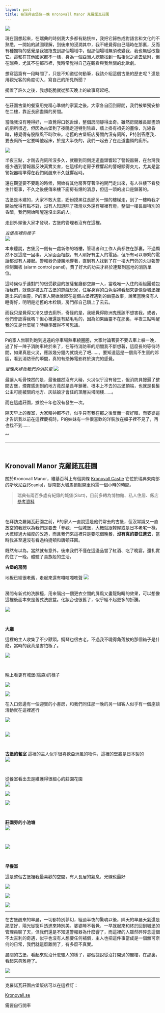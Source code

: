 ```yaml
---
layout: post
title: 在瑞典古堡住一晚 Kronovall Manor 克羅諾瓦莊園
---
```


![](/assets/img/Kronovall_Manor/IMG_5785.JPG)

現在回想起來，在瑞典的時刻我大多都有點恍神，我把它歸咎成對語言和文化的不熟悉，一開始的試圖理解，到後來的浸潤其中，我不總覺得自己隨時在那裏，反而有種獨特的感覺是我被拖曳到那個場域中，但那個場域無須改變我，我也無從改變它。這和在其他國家都不一樣，身為一個亞洲人總能找到一點相似之處去依附，但在瑞典，尤其不在都市裡，我時常覺得自己在觀看與我無關的北歐劇。

想寫這篇有一段時間了，只是不知道從何動筆，我該介紹這個古堡的歷史呢？還是用觀光客的角度切入，寫自己的所見所聞？

擱置了許久之後，我想乾脆就從那天晚上的故事寫起吧。

---
在莊園古堡的餐室用完精心準備的家宴之後，大家各自回到房間，我們被單獨安排在二樓，靠近長廊盡頭的房間。

當晚我沒有睡得好，一直覺得口乾舌燥，整個房間靜得出奇。雖然房間離長廊盡頭的廁所很近，但因為古堡到了夜晚走道特別陰森，牆上掛有祖先的畫像，光線昏暗，總覺得有股陰風不時吹來。老舊的古堡飯店房間內沒有廁所，P特別答應我，要去廁所一定要叫他起床，於是大半夜的，我們一起去了在走道盡頭的廁所。

![](/assets/img/Kronovall_Manor/IMG_hallway.png)


半夜三點，才剛去完廁所沒多久，就聽到同側走道盡頭響起了警報器聲，在台灣我極少遇到警報器反映真實災害，在這樣的老房子裡響起的警報顯得突兀，尤其是當警報器精準得在我們剛醒來不久就響起時。

還在觀望要不要跑的時候，開始有其他房客穿著浴袍開門走出來，有人往樓下看發生什麼事，不久之後便傳來樓下廚房有煙的消息，但這一頭的出口是鎖著的。

古堡是木建的，大家不敢大意，紛紛摸黑往長廊另一頭的樓梯走，到了一樓時我才開始覺得有點不對，沒有人知道除了夜燈以外還有哪裡有燈，整個一樓長廊特別的昏暗，我們開始叫醒還沒出來的人。

走到外頭後大家才發現，古堡的管理者沒有在這裡。

*古堡夜裡的樣子*
<br/>
![](/assets/img/Kronovall_Manor/IMG_5910.png)


本來聽說，古堡另一側有一處新修的塔樓，管理者和工作人員都住在那裏，不過顯然不是這麼一回事。大家面面相覷，有人剛好有主人的電話，但所有可以聯繫的電話都沒有人接起。警報器仍淒厲地響著，直到有人找到了在一樓大門旁的火災報警控制面板 (alarm control panel)，費了好大的功夫才終於連繫到當地的消防單位。

這時候似乎連對門的很受歡迎的披薩餐廳都空無一人，當晚唯一入住的兩組團體包括我們，就像是被丟在古堡的遊戲玩家，住客身穿的白色浴袍看起來更像從城堡裡跑出來的幽靈。P的家人開始說起在這個古堡裡遇到的幽靈故事，說著當晚沒有人睡得好，明明是老舊的木栓鎖，房門卻自己鎖上了云云。


而我只是覺得又冷又想去廁所，奇怪的是，我總覺得歐洲鬼應該不想害我，或者，他們會認得我嗎？但心裡還是有點毛毛的，因為如果幽靈不在那裏，半夜三點叫醒我的又是什麼呢？時機準確得不可思議。

---

P的家人無聊到跑到遠遠的停車場熱車繞圈圈，大家討論著要不要去車上躲一晚，過了好一陣子消防車終於來了，在等待消防車的期間我不斷想著，這麼長的等待時間，如果真是火災，應該幾分鐘內就燒光了吧……。要知道這是一個鳥不生蛋的郊區，看到消防車的瞬間，真的有恐怖電影終於演完的感覺。


*當晚來拯救我們的消防車*
![](/assets/img/Kronovall_Manor/IMG_5913.png)


最讓人毛骨悚然的是，最後雖然沒有大礙，火災似乎沒有發生，但消防員搜遍了整間古堡，煙霧感測到的地方竟然是長年鎖著、根本上不去的古堡頂端，也就是長髮公主可能被關的地方、灰姑娘才會住的頂層尖塔閣樓......。

而在這處莊園，據說十年也沒有發生一次。


隔天早上的餐室，大家精神都不好，似乎只有我在那之後反而一夜好眠，而婆婆這才告訴我以前在這裡慶祝時，P的妹妹有一件很喜歡的洋裝放在櫃子裡不見了，再也找不到......

^^

---

<br/>

## Kronovall Manor 克羅諾瓦莊園

關於Kronovall Manor，維基百科上有個詞條 [Kronovall Castle](https://en.wikipedia.org/wiki/Kronovall_Castle)
它位於瑞典東南部的斯坎尼亞(Scania)，從南部大城馬爾默開車約需一個小時的時間。

> 瑞典有兩百多處有紀錄的城堡(Slott)，目前多轉為博物館、私人住居、飯店 [參考資料](https://web.archive.org/web/20070528185911/http://www.skanskaslott.se/english/castles/index.html)

<br/>

在拜訪克羅諾瓦莊園之前，P的家人一直說這是他們常去的古堡，但沒常識又一直放空的我總以為我們是要去「參觀」一個城堡，大概就跟韓屋或是日本老宅一樣，大概經過大幅度的改造，而且我們來這裡只是要吃個晚餐，**沒有真的要住進去**，當時我甚至還沒有看過柏捷頓和唐頓莊園。

既然有以為，當然就有意外，後來我們不僅在這邊品嘗了紅酒、吃了晚宴，還扎實的住了一晚，體驗了貴族般的生活。


**古堡的房間**

地板已經很老舊，走起來還有嘎吱嘎吱聲
![](/assets/img/Kronovall_Manor/IMG_room.png)

<br/>
房間有新式的洗臉檯，用來隔出一個更衣空間的屏風又畫龍點睛的效果，可以想像這裡後面本來是舊式洗臉盆。化妝台也很舊了，似乎經不起更多的折騰。

<br/>

![](/assets/img/Kronovall_Manor/IMG_sink.png)

<br/>

**大廳**

這裡的主人收集了不少獸頭，鋼琴也很古老，不過我不曉得角落放的那個箱子是什麼，當時的我真是害怕極了。

![](/assets/img/Kronovall_Manor/IMG_5789.png)


<br/>

晚上看更有城堡(陰森)的樣子

![](/assets/img/Kronovall_Manor/IMG_5880.png) 

![](/assets/img/Kronovall_Manor/IMG_5907.png)  

在入口旁邊有一個迎賓的小書房，和我們同住那一晚的另一組客人似乎有一個座談活動就在這裡進行
<br/>

![](/assets/img/Kronovall_Manor/IMG_5908.png)  
<br/>



![](/assets/img/Kronovall_Manor/IMG_5830.png)

<br/>

**古堡的餐室**
這裡的主人似乎很喜歡亞洲風的物件，這裡的壁龕是日本製的
<br/>
![](/assets/img/Kronovall_Manor/IMG_5778.png)

<br/>

從餐室看出去是維護得很細心的莊園花園
<br/>
![](/assets/img/Kronovall_Manor/IMG_5780.png)

![](/assets/img/Kronovall_Manor/IMG_5845.png)

![](/assets/img/Kronovall_Manor/IMG_9281.png) 

<br/>

**莊園旁的小池塘**
<br/>
![](/assets/img/Kronovall_Manor/IMG_5813.png)

<br/>

![](/assets/img/Kronovall_Manor/IMG_5818.png)

<br/>


**早餐室** 

這是整個古堡裡我最喜歡的空間，有人長居的氣息，光線也最好

![](/assets/img/Kronovall_Manor/IMG_5922.png) 

![](/assets/img/Kronovall_Manor/IMG_5918.png) 

![](/assets/img/Kronovall_Manor/IMG_5920.png) 


---

在古堡醒來的早晨，一切都特別夢幻，經過半夜的驚魂以後，隔天的早晨天氣還是那麼好，陽光從窗戶透進來特別美。婆婆睡不著覺，一早就起來和終於回到城堡的管理員聊了天，但我們還是不知道警報器為什麼響了，而這裡的人雖然碎碎念這個不太吉利的奇遇，似乎也沒有人想要任何補償，主人也把這件事當成是一個無可奈何的日常，我們就這麼離開了，有多麼不真實。

晨間的古堡，看起來就沒什麼駭人的樣子，那個據說從沒打開過的閣樓，在那裏，看起來典雅極了。

![](/assets/img/Kronovall_Manor/IMG_9364.png) 



---

克羅諾瓦莊園古堡飯店可以在這裡訂：

[Kronovall.se](https://kronovall.se/)

需要自行開車
